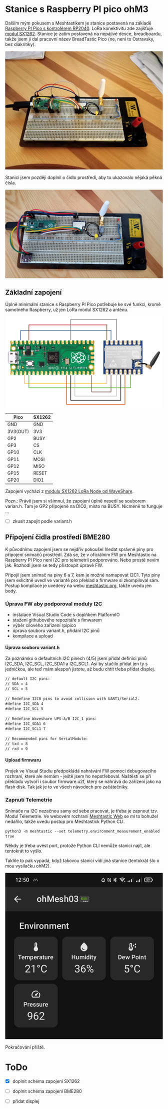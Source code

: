 # Stanice s Raspberry PI pico ohM3

Dalším mým pokusem s Meshtastikem je stanice postavená na základě [Raspberry PI Pico s kontrolérem RP2040](https://www.raspberrypi.com/documentation/microcontrollers/pico-series.html#pico-1-family). LoRa konektivitu zde zajišťuje [modul SX1262](https://www.aliexpress.com/item/1005005868418525.html?spm=a2g0o.order_list.order_list_main.59.3e601802HxDH7p). Stanice je zatím postavená na nepájivé desce, breadboardu, takže jsem jí dal pracovní název BreadTastic Pico (ne, není to Ostravsky, bez diakritiky).

![ohm3 původní stanice](../www/img/ohm3_breadtastic_pico.jpg)

Stanici jsem později doplnil o čidlo prostředí, aby to ukazovalo nějaká pěkná čísla.

![ohm3 s čidlem BME280](../www/img/ohm3_bme280.jpg)

## Základní zapojení

Úplně minimální stanice s Raspberry PI Pico potřebuje ke své funkci, kromě samotného Raspberry, už jen LoRa modul SX1262 a anténu.

![ohm3 základní zapojení](../www/img/ohm3_zakladni_zapojeni.png)

Pico | SX1262
--- | ---
GND | GND
3V3(OUT) | 3V3
GP2 | BUSY
GP3 | CS
GP10 | CLK
GP11 | MOSI
GP12 | MISO
GP15 | RESET
GP20 | DIO1

Zapojení vychází z [modulu SX1262 LoRa Node od WaveShare](https://www.waveshare.com/pico-lora-sx1262-868m.htm).

Pozn.: Právě jsem si všimnul, že zapojení úplně nesedí se souborem varian.h. Tam je GP2 připojené na DIO2, místo na BUSY. Nicméně to funguje ...
- [ ] zkusit zapojit podle variant.h

## Připojení čidla prostředí BME280

K původnímu zapojení jsem se nejdřív pokoušel hledat správné piny pro připojení snímačů prostředí. Zdá se, že v oficiálním FW pro Meshtastic na Raspberry PI Pico není I2C pro telemetrii podporováno. Nebo prostě nevím jak. Rozhodl jsem se tedy přistoupit úpravě FW.

Připojil jsem snímač na piny 6 a 7, kam je možné namapovat I2C1. Tyto piny jsem exlicitně uvedl ve variantě pro překlad a firmware si zkompiloval sám. Postup kompilace je uvedený na webu [meshtastic.org](https://meshtastic.org/docs/development/firmware/build/), takže uvedu jen body.

### Úprava FW aby podporoval moduly I2C

- instalace Visual Studio Code s doplňkem PlatformIO
- stažení githubového repozitáře s fimwarem
- výběr cílového zařízení rpipico
- úprava souboru variant.h, přidání I2C pinů
- kompilace a upload

#### Úprava souboru variant.h

Za poznámku o defaultních I2C pinech (4/5) jsem přidal definici pinů I2C_SDA, I2C_SCL, I2C_SDA1 a I2C_SCL1. Asi by stačilo přidat jen ty s jedničkou, ale teď mám alespoň jistotu, až budu chtít třeba přidat displej.

```code
// default I2C pins:
// SDA = 4
// SCL = 5

// Redefine I2C0 pins to avoid collision with UART1/Serial2.
#define I2C_SDA 4
#define I2C_SCL 5

// Redefine Waveshare UPS-A/B I2C_1 pins:
#define I2C_SDA1 6
#define I2C_SCL1 7

// Recommended pins for SerialModule:
// txd = 8
// rxd = 9
```

#### Upload firmwaru

Projek ve Visual Studiu předpokládá nahrávání FW pomocí debugovacího rozhraní, které ale nemám - ještě jsem ho nepotřeboval. Naštěstí se při překladu vytvoří i soubor firmware.u2f, který se nahrává do zařízení jako na flash disk. Tak jak je to ve všech návodech pro začátečníky.

### Zapnutí Telemetrie

Snímače na I2C nezačnou samy od sebe pracovat, je třeba je zapnout tzv. Modul Telemetrie. Ve webovém rozhraní [Meshtastic Web](https://client.meshtastic.org/) se mi to bohužel nedařilo, takže uvedu postup pro Meshtastick Python CLI.

```code
python3 -m meshtastic --set telemetry.environment_measurement_enabled true
```

Někdy je třeba uvést port, protože Python CLI nemůže stanici najít, ale tentokrát to vyšlo.

Takhle to pak vypadá, když takovou stanici vidí jiná stanice (tentokrát šlo o mou vysílačku ohM2).

![ohm3 hodnoty z čidla BME280](../www/img/ohm3_environment_values_bme280.jpg)

Pokračování příště.

# ToDo

- [x] doplnit schéma zapojení SX1262
- [ ] doplnit schéma zapojení BME280
- [ ] přidat displej


